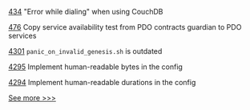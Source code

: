 
[434](https://github.com/hyperledger-labs/fablo/issues/434) "Error while dialing" when using CouchDB

[476](https://github.com/hyperledger-labs/private-data-objects/issues/476) Copy service availability test from PDO contracts guardian to PDO services

[4301](https://github.com/hyperledger/iroha/issues/4301) `panic_on_invalid_genesis.sh` is outdated

[4295](https://github.com/hyperledger/iroha/issues/4295) Implement human-readable bytes in the config

[4294](https://github.com/hyperledger/iroha/issues/4294) Implement human-readable durations in the config


[See more >>>](https://start-here.hyperledger.org/issues)
